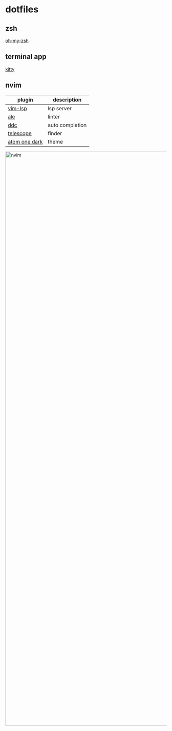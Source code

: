 # dotfiles

## zsh
[oh-my-zsh](https://github.com/ohmyzsh/ohmyzsh)

## terminal app
[kitty](https://github.com/kovidgoyal/kitty)

## nvim
|  plugin  |  description  |
| ---- | ---- |
|  [vim-lsp](https://github.com/prabirshrestha/vim-lsp)  |  lsp server  |
|  [ale](https://github.com/dense-analysis/ale)  |  linter  |
|  [ddc](https://github.com/Shougo/ddc.vim)  |  auto completion  |
|  [telescope](https://github.com/nvim-telescope/telescope.nvim)  |  finder  |
|  [atom one dark](https://github.com/navarasu/onedark.nvim)  |  theme  |

<img width="1792" alt="nvim" src="https://user-images.githubusercontent.com/29598247/153736751-298bce9c-1692-43e3-9429-3328762ce481.png">
